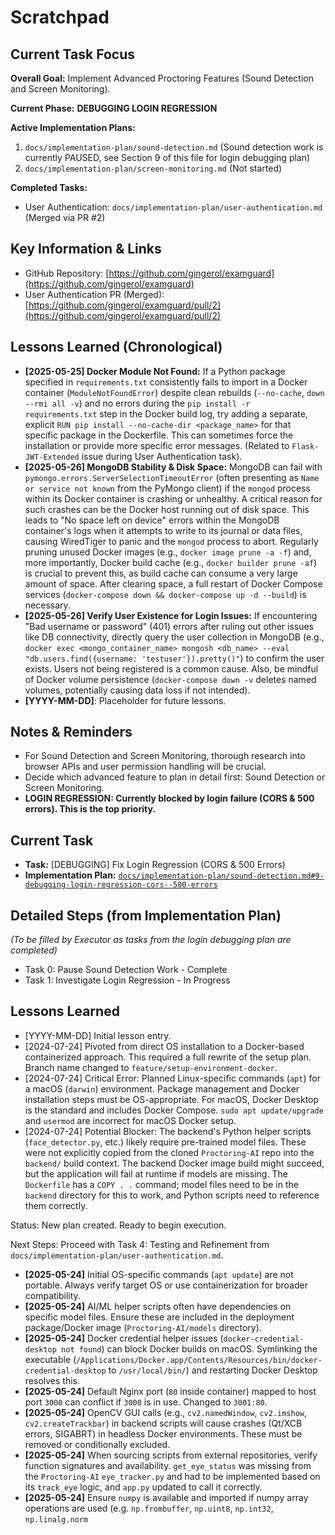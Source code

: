 # Scratchpad

## Current Task Focus

**Overall Goal:** Implement Advanced Proctoring Features (Sound Detection and Screen Monitoring).

**Current Phase:** **DEBUGGING LOGIN REGRESSION**

**Active Implementation Plans:**
1.  `docs/implementation-plan/sound-detection.md` (Sound detection work is currently PAUSED, see Section 9 of this file for login debugging plan)
2.  `docs/implementation-plan/screen-monitoring.md` (Not started)

**Completed Tasks:**
*   User Authentication: `docs/implementation-plan/user-authentication.md` (Merged via PR #2)

## Key Information & Links

*   GitHub Repository: [https://github.com/gingerol/examguard](https://github.com/gingerol/examguard)
*   User Authentication PR (Merged): [https://github.com/gingerol/examguard/pull/2](https://github.com/gingerol/examguard/pull/2)

## Lessons Learned (Chronological)

*   **[2025-05-25] Docker Module Not Found:** If a Python package specified in `requirements.txt` consistently fails to import in a Docker container (`ModuleNotFoundError`) despite clean rebuilds (`--no-cache`, `down --rmi all -v`) and no errors during the `pip install -r requirements.txt` step in the Docker build log, try adding a separate, explicit `RUN pip install --no-cache-dir <package_name>` for that specific package in the Dockerfile. This can sometimes force the installation or provide more specific error messages. (Related to `Flask-JWT-Extended` issue during User Authentication task).
*   **[2025-05-26] MongoDB Stability & Disk Space:** MongoDB can fail with `pymongo.errors.ServerSelectionTimeoutError` (often presenting as `Name or service not known` from the PyMongo client) if the `mongod` process within its Docker container is crashing or unhealthy. A critical reason for such crashes can be the Docker host running out of disk space. This leads to "No space left on device" errors within the MongoDB container's logs when it attempts to write to its journal or data files, causing WiredTiger to panic and the `mongod` process to abort. Regularly pruning unused Docker images (e.g., `docker image prune -a -f`) and, more importantly, Docker build cache (e.g., `docker builder prune -af`) is crucial to prevent this, as build cache can consume a very large amount of space. After clearing space, a full restart of Docker Compose services (`docker-compose down && docker-compose up -d --build`) is necessary.
*   **[2025-05-26] Verify User Existence for Login Issues:** If encountering "Bad username or password" (401) errors after ruling out other issues like DB connectivity, directly query the user collection in MongoDB (e.g., `docker exec <mongo_container_name> mongosh <db_name> --eval "db.users.find({username: 'testuser'}).pretty()"`) to confirm the user exists. Users not being registered is a common cause. Also, be mindful of Docker volume persistence (`docker-compose down -v` deletes named volumes, potentially causing data loss if not intended).
*   **[YYYY-MM-DD]**: Placeholder for future lessons.

## Notes & Reminders

*   For Sound Detection and Screen Monitoring, thorough research into browser APIs and user permission handling will be crucial.
*   Decide which advanced feature to plan in detail first: Sound Detection or Screen Monitoring.
*   **LOGIN REGRESSION: Currently blocked by login failure (CORS & 500 errors). This is the top priority.**

## Current Task
- **Task:** [DEBUGGING] Fix Login Regression (CORS & 500 Errors)
- **Implementation Plan:** [`docs/implementation-plan/sound-detection.md#9-debugging-login-regression-cors--500-errors`](docs/implementation-plan/sound-detection.md#9-debugging-login-regression-cors--500-errors)

## Detailed Steps (from Implementation Plan)
*(To be filled by Executor as tasks from the login debugging plan are completed)*
- Task 0: Pause Sound Detection Work - Complete
- Task 1: Investigate Login Regression - In Progress

## Lessons Learned
- [YYYY-MM-DD] Initial lesson entry.
- [2024-07-24] Pivoted from direct OS installation to a Docker-based containerized approach. This required a full rewrite of the setup plan. Branch name changed to `feature/setup-environment-docker`.
- [2024-07-24] Critical Error: Planned Linux-specific commands (`apt`) for a macOS (`darwin`) environment. Package management and Docker installation steps must be OS-appropriate. For macOS, Docker Desktop is the standard and includes Docker Compose. `sudo apt update/upgrade` and `usermod` are incorrect for macOS Docker setup.
- [2024-07-24] Potential Blocker: The backend's Python helper scripts (`face_detector.py`, etc.) likely require pre-trained model files. These were not explicitly copied from the cloned `Proctoring-AI` repo into the `backend/` build context. The backend Docker image build might succeed, but the application will fail at runtime if models are missing. The `Dockerfile` has a `COPY . .` command; model files need to be in the `backend` directory for this to work, and Python scripts need to reference them correctly.

Status: New plan created. Ready to begin execution.

Next Steps: Proceed with Task 4: Testing and Refinement from `docs/implementation-plan/user-authentication.md`.

*   **[2025-05-24]** Initial OS-specific commands (`apt update`) are not portable. Always verify target OS or use containerization for broader compatibility.
*   **[2025-05-24]** AI/ML helper scripts often have dependencies on specific model files. Ensure these are included in the deployment package/Docker image (`Proctoring-AI/models` directory).
*   **[2025-05-24]** Docker credential helper issues (`docker-credential-desktop not found`) can block Docker builds on macOS. Symlinking the executable (`/Applications/Docker.app/Contents/Resources/bin/docker-credential-desktop` to `/usr/local/bin/`) and restarting Docker Desktop resolves this.
*   **[2025-05-24]** Default Nginx port (`80` inside container) mapped to host port `3000` can conflict if `3000` is in use. Changed to `3001:80`.
*   **[2025-05-24]** OpenCV GUI calls (e.g., `cv2.namedWindow`, `cv2.imshow`, `cv2.createTrackbar`) in backend scripts will cause crashes (Qt/XCB errors, SIGABRT) in headless Docker environments. These must be removed or conditionally excluded.
*   **[2025-05-24]** When sourcing scripts from external repositories, verify function signatures and availability. `get_eye_status` was missing from the `Proctoring-AI` `eye_tracker.py` and had to be implemented based on its `track_eye` logic, and `app.py` updated to call it correctly.
*   **[2025-05-24]** Ensure `numpy` is available and imported if numpy array operations are used (e.g. `np.frombuffer`, `np.uint8`, `np.int32`, `np.linalg.norm`